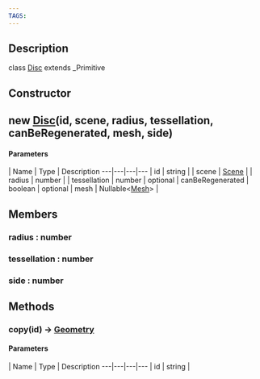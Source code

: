 ```yaml
---
TAGS:
---
```

## Description

class [Disc](/classes/3.1/Disc) extends _Primitive



## Constructor

## new [Disc](/classes/3.1/Disc)(id, scene, radius, tessellation, canBeRegenerated, mesh, side)



#### Parameters
 | Name | Type | Description
---|---|---|---
 | id | string | 
 | scene | [Scene](/classes/3.1/Scene) | 
 | radius | number | 
 | tessellation | number | 
optional | canBeRegenerated | boolean | 
optional | mesh | Nullable&lt;[Mesh](/classes/3.1/Mesh)&gt; | 
## Members

### radius : number


### tessellation : number


### side : number


## Methods

### copy(id) &rarr; [Geometry](/classes/3.1/Geometry)



#### Parameters
 | Name | Type | Description
---|---|---|---
 | id | string | 


